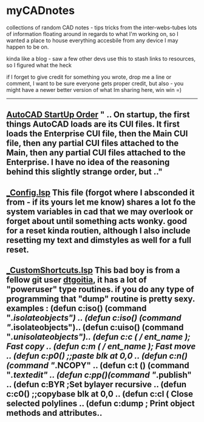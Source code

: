# myCADnotes
collections of random CAD notes - tips tricks from the inter-webs-tubes
lots of information floating around in regards to what I'm working on, so I wanted a place to house everything accesbile from any device I may happen to be on.

kinda like a blog  - saw a few other devs use this to stash links to resources, so I figured what the heck

if I forget to give credit for something you wrote, drop me a line or comment, I want to be sure everyone gets proper credit, but also - you might have a newer better version of what Im sharing here, win win =)

-------------------------------------------------------
[AutoCAD StartUp Order](https://github.com/joseguia/myCADnotes/wiki/AutoCAD-Loading-Order-(good-info))
" .. On startup, the first things AutoCAD loads are its CUI files. It first loads the Enterprise CUI file, then the Main CUI file, then any partial CUI files attached to the Main, then any partial CUI files attached to the Enterprise. I have no idea of the reasoning behind this slightly strange order, but  .."
-------------------------------------------------------
[_Config.lsp](https://github.com/joseguia/myCADnotes/blob/main/_Config.lsp)
This file (forgot where I absconded it from - if its yours let me know) shares a lot fo the system variables in cad that we may overlook or forget about until something acts wonky. good for a reset kinda routien, although I also include resetting my text and dimstyles as well for a full reset.
-------------------------------------------------------
[_CustomShortcuts.lsp](https://github.com/joseguia/myCADnotes/blob/main/_CustomShortcuts.lsp)
This bad boy is from a fellow git user [dtgoitia](https://github.com/dtgoitia/civil-autolisp/commits?author=dtgoitia), it has a lot of "poweruser" type routines. if you do any type of programming that "dump" routine is pretty sexy.
examples :
  (defun c:iso() (command "_.isolateobjects") ..
  (defun c:iso() (command "_.isolateobjects")..
  (defun c:uiso() (command "_.unisolateobjects")..
  (defun c:c ( / ent_name ); Fast copy ..
  (defun c:m ( / ent_name ); Fast move ..
  (defun c:p0() ;;paste blk at 0,0 ..
  (defun c:n() (command "_.NCOPY" ..
  (defun c:t () (command "_.textedit" ..
  (defun c:pp()(command "_.publish" ..
  (defun c:BYR ;Set bylayer recursive ..
  (defun c:c0() ;;copybase blk at 0,0 ..
  (defun c:cl ( Close selected polylines ..
  (defun c:dump ; Print object methods and attributes..
-------------------------------------------------------
